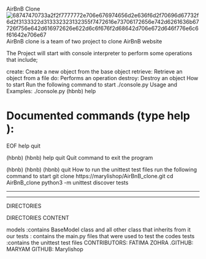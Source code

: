 AirBnB Clone 
![68747470733a2f2f7777772e706e676974656d2e636f6d2f70696d67732f6d2f3133322d313332323132355f7472616e73706172656e742d6261636b67726f756e642d616972626e622d6c6f676f2d68642d706e672d646f776e6c6f61642e706e67](https://github.com/marylishop/AirBnB_clone/assets/127736868/51fd2f28-9b0a-4271-b360-f6b89bd37af7)
AirBnB clone is a team of two project to clone AirBnB website

The Project will start with console interpreter to perform some operations that include;

create: Create a new object from the base object
retrieve: Retrieve an object from a file
do: Performs an operation
destroy: Destroy an object
How to start
Run the following command to start
./console.py
Usage and Examples:
 ./console.py
(hbnb) help

Documented commands (type help <topic>):
========================================
EOF  help  quit

(hbnb)
(hbnb) help quit
Quit command to exit the program

(hbnb)
(hbnb)
(hbnb) quit
How to run the unittest test files
run the following command to start
git clone https://marylishop/AirBnB_clone.git
cd AirBnB_clone
python3 -m unittest discover tests
***
****
DIRECTORIES

DIRECTORIES	CONTENT

models	:contains BaseModel class and all other class that inherits from it
our tests :	contains the main.py files that were used to test the codes
tests	:contains the unittest test files
CONTRIBUTORS:
FATIMA ZOHRA
.GITHUB:
MARYAM
GITHUB: Marylishop

